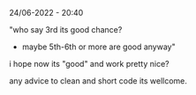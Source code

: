 24/06-2022 - 20:40

"who say 3rd its good chance?
- maybe 5th-6th or more are good anyway" 



i hope now its "good" and work pretty nice?


any advice to clean and short code its wellcome.
